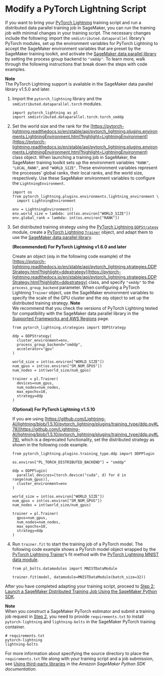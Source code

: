 # Modify a PyTorch Lightning Script<a name="data-parallel-modify-sdp-pt-lightning"></a>

If you want to bring your [PyTorch Lightning](https://pytorch-lightning.readthedocs.io/en/latest/starter/introduction.html) training script and run a distributed data parallel training job in SageMaker, you can run the training job with minimal changes in your training script\. The necessary changes include the following: import the `smdistributed.dataparallel` library’s PyTorch modules, set up the environment variables for PyTorch Lightning to accept the SageMaker environment variables that are preset by the SageMaker training toolkit, and activate the [SageMaker data parallel library](https://docs.aws.amazon.com/sagemaker/latest/dg/data-parallel-intro.html) by setting the process group backend to `"smddp"`\. To learn more, walk through the following instructions that break down the steps with code examples\.

**Note**  
The PyTorch Lightning support is available in the SageMaker data parallel library v1\.5\.0 and later\.

1. Import the `pytorch_lightning` library and the `smdistributed.dataparallel.torch` modules\.

   ```
   import pytorch_lightning as pl
   import smdistributed.dataparallel.torch.torch_smddp
   ```

1. Set the world size and the rank for the [https://pytorch-lightning.readthedocs.io/en/stable/api/pytorch_lightning.plugins.environments.LightningEnvironment.html?highlight=LightningEnvironment](https://pytorch-lightning.readthedocs.io/en/stable/api/pytorch_lightning.plugins.environments.LightningEnvironment.html?highlight=LightningEnvironment) class object\. When launching a training job in SageMaker, the SageMaker training toolkit sets up the environment variables `"RANK"`, `"LOCAL_RANK"`, and `"WORLD_SIZE"`\. These environment variables represent the processes' global ranks, their local ranks, and the world size, respectively\. Use these SageMaker environment variables to configure the `LightningEnvironment`\.

   ```
   import os
   from pytorch_lightning.plugins.environments.lightning_environment \
     import LightningEnvironment
   
   env = LightningEnvironment()
   env.world_size = lambda: int(os.environ["WORLD_SIZE"])
   env.global_rank = lambda: int(os.environ["RANK"])
   ```

1. Set distributed training strategy using the [PyTorch Lightning `DDPStrategy`](https://pytorch-lightning.readthedocs.io/en/stable/api/pytorch_lightning.strategies.DDPStrategy.html?highlight=ddpstrategy) module, create a [PyTorch Lightning `Trainer`](https://pytorch-lightning.readthedocs.io/en/stable/api/pytorch_lightning.trainer.trainer.Trainer.html#pytorch_lightning.trainer.trainer.Trainer) object, and adapt them to use the [SageMaker data parallel library](https://docs.aws.amazon.com/sagemaker/latest/dg/data-parallel-intro.html)\.

   **\(Recommended\) For PyTorch Lightning v1\.6\.0 and later**

   Create an object \(`ddp` in the following code example\) of the [https://pytorch-lightning.readthedocs.io/en/stable/api/pytorch_lightning.strategies.DDPStrategy.html?highlight=ddpstrategy](https://pytorch-lightning.readthedocs.io/en/stable/api/pytorch_lightning.strategies.DDPStrategy.html?highlight=ddpstrategy) class, and specify `"smddp"` to the `process_group_backend` parameter\. When configuring a PyTorch Lightning `Trainer` object, use the SageMaker environment variables to specify the scale of the GPU cluster and the `ddp` object to set up the distributed training strategy\.
**Note**  
We recommend that you check the versions of PyTorch Lightning tested for compatibility with the SageMaker data parallel library in the [Supported Frameworks and AWS Regions](distributed-model-parallel-support.md) page\.

   ```
   from pytorch_lightning.strategies import DDPStrategy
   
   ddp = DDPStrategy(
     cluster_environment=env, 
     process_group_backend="smddp", 
     accelerator="gpu"
   )
     
   world_size = int(os.environ["WORLD_SIZE"])
   num_gpus = int(os.environ["SM_NUM_GPUS"])
   num_nodes = int(world_size/num_gpus)
   
   trainer = pl.Trainer(
     devices=num_gpus, 
     num_nodes=num_nodes,
     max_epochs=10,
     strategy=ddp
   )
   ```

   **\(Optional\) For PyTorch Lightning v1\.5\.10**

   If you are using [https://github.com/Lightning-AI/lightning/blob/1.5.10/pytorch_lightning/plugins/training_type/ddp.py#L78](https://github.com/Lightning-AI/lightning/blob/1.5.10/pytorch_lightning/plugins/training_type/ddp.py#L78), which is a deprecated functionality, set the distributed strategy as shown in the following code example\.

   ```
   from pytorch_lightning.plugins.training_type.ddp import DDPPlugin
   
   os.environ["PL_TORCH_DISTRIBUTED_BACKEND"] = "smddp"
   
   ddp = DDPPlugin(
     parallel_devices=[torch.device("cuda", d) for d in range(num_gpus)],
     cluster_environment=env
   )
     
   world_size = int(os.environ["WORLD_SIZE"])
   num_gpus = int(os.environ["SM_NUM_GPUS"])
   num_nodes = int(world_size/num_gpus)
   
   trainer = pl.Trainer(
     gpus=num_gpus, 
     num_nodes=num_nodes, 
     max_epochs=10, 
     strategy=ddp
   )
   ```

1. Run `trainer.fit` to start the training job of a PyTorch model\. The following code example shows a PyTorch model object wrapped by the [PyTorch Lightning Trainer](https://pytorch-lightning.readthedocs.io/en/stable/api/pytorch_lightning.trainer.trainer.Trainer.html#pytorch_lightning.trainer.trainer.Trainer)’s fit method with the [PyTorch Lightning MNIST data module](https://pytorch-lightning.readthedocs.io/en/latest/data/datamodule.html)\.

   ```
   from pl_bolts.datamodules import MNISTDataModule
   
   trainer.fit(model, datamodule=MNISTDataModule(batch_size=32))
   ```

After you have completed adapting your training script, proceed to [Step 2: Launch a SageMaker Distributed Training Job Using the SageMaker Python SDK](data-parallel-use-api.md)\. 

**Note**  
When you construct a SageMaker PyTorch estimator and submit a training job request in [Step 2](https://docs.aws.amazon.com/sagemaker/latest/dg/data-parallel-use-api.html#data-parallel-framework-estimator), you need to provide `requirements.txt` to install `pytorch-lightning` and `lightning-bolts` in the SageMaker PyTorch training container\.  

```
# requirements.txt
pytorch-lightning
lightning-bolts
```
For more information about specifying the source directory to place the `requirements.txt` file along with your training script and a job submission, see [Using third\-party libraries](https://sagemaker.readthedocs.io/en/stable/frameworks/pytorch/using_pytorch.html#id12) in the *Amazon SageMaker Python SDK documentation*\.